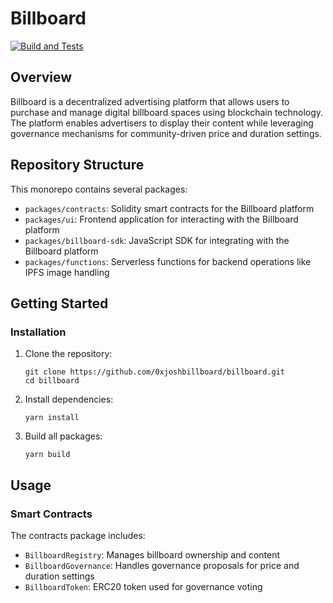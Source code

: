 # Billboard

[![Build and Tests](https://github.com/0xjoshbillboard/billboard/actions/workflows/build-and-test.yml/badge.svg)](https://github.com/0xjoshbillboard/billboard/actions/workflows/build-and-test.yml)

## Overview

Billboard is a decentralized advertising platform that allows users to purchase and manage digital billboard spaces using blockchain technology. The platform enables advertisers to display their content while leveraging governance mechanisms for community-driven price and duration settings.

## Repository Structure

This monorepo contains several packages:

- `packages/contracts`: Solidity smart contracts for the Billboard platform
- `packages/ui`: Frontend application for interacting with the Billboard platform
- `packages/billboard-sdk`: JavaScript SDK for integrating with the Billboard platform
- `packages/functions`: Serverless functions for backend operations like IPFS image handling

## Getting Started

### Installation

1. Clone the repository:

   ```
   git clone https://github.com/0xjoshbillboard/billboard.git
   cd billboard
   ```

2. Install dependencies:

   ```
   yarn install
   ```

3. Build all packages:
   ```
   yarn build
   ```

## Usage

### Smart Contracts

The contracts package includes:

- `BillboardRegistry`: Manages billboard ownership and content
- `BillboardGovernance`: Handles governance proposals for price and duration settings
- `BillboardToken`: ERC20 token used for governance voting
